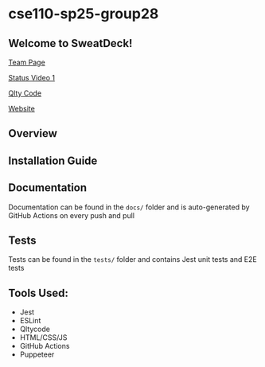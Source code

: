 # cse110-sp25-group28

## Welcome to SweatDeck!

[Team Page](https://cse110-sp25-group28.github.io/cse110-sp25-group28/admin/team)

[Status Video 1](https://www.youtube.com/watch?v=K7wuVDzI_fQ)

[Qlty Code](https://qlty.sh/gh/cse110-sp25-group28/projects/cse110-sp25-group28/issues?filters%5Bstatus%5D%5B%5D=open&filters%5Bcategory%5D%5B%5D=Structure&filters%5Bcategory%5D%5B%5D=Duplication)

[Website](https://cse110-sp25-group28.github.io/cse110-sp25-group28/)

## Overview

## Installation Guide

## Documentation

Documentation can be found in the `docs/` folder and is auto-generated by GitHub Actions on every push and pull

## Tests

Tests can be found in the `tests/` folder and contains Jest unit tests and E2E tests

## Tools Used:

- Jest
- ESLint
- Qltycode
- HTML/CSS/JS
- GitHub Actions
- Puppeteer
